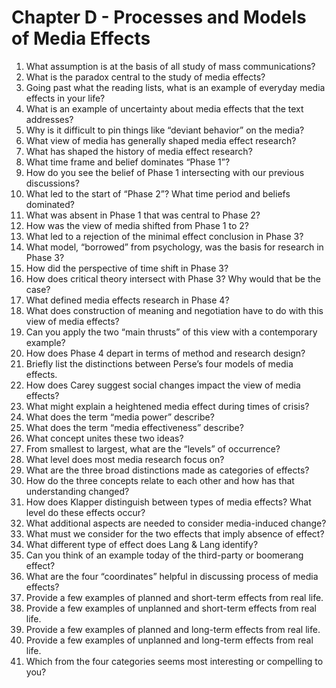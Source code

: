 # Chapter D - Processes and Models of Media Effects
1.	What assumption is at the basis of all study of mass communications?
2.	What is the paradox central to the study of media effects?
3.	Going past what the reading lists, what is an example of everyday media effects in your life? 
4.	What is an example of uncertainty about media effects that the text addresses?
5.	Why is it difficult to pin things like “deviant behavior” on the media?
6.	What view of media has generally shaped media effect research?
7.	What has shaped the history of media effect research?
8.	What time frame and belief dominates “Phase 1”?
9.	How do you see the belief of Phase 1 intersecting with our previous discussions?
10.	What led to the start of “Phase 2”? What time period and beliefs dominated?
11.	What was absent in Phase 1 that was central to Phase 2?
12.	How was the view of media shifted from Phase 1 to 2?
13.	What led to a rejection of the minimal effect conclusion in Phase 3?
14.	What model, “borrowed” from psychology, was the basis for research in Phase 3?
15.	How did the perspective of time shift in Phase 3?
16.	How does critical theory intersect with Phase 3? Why would that be the case?
17.	What defined media effects research in Phase 4?
18.	What does construction of meaning and negotiation have to do with this view of media effects?
19.	Can you apply the two “main thrusts” of this view with a contemporary example?
20.	How does Phase 4 depart in terms of method and research design?
21.	Briefly list the distinctions between Perse’s four models of media effects. 
22.	How does Carey suggest social changes impact the view of media effects?
23.	What might explain a heightened media effect during times of crisis?
24.	What does the term “media power” describe?
25.	What does the term “media effectiveness” describe?
26.	What concept unites these two ideas?
27.	From smallest to largest, what are the “levels” of occurrence?
28.	What level does most media research focus on?
29.	What are the three broad distinctions made as categories of effects?
30.	How do the three concepts relate to each other and how has that understanding changed?
31.	How does Klapper distinguish between types of media effects? What level do these effects occur?
32.	What additional aspects are needed to consider media-induced change?
33.	What must we consider for the two effects that imply absence of effect?
34.	What different type of effect does Lang & Lang identify?
35.	Can you think of an example today of the third-party or boomerang effect?
36.	What are the four “coordinates” helpful in discussing process of media effects?
37.	Provide a few examples of planned and short-term effects from real life. 
38.	Provide a few examples of unplanned and short-term effects from real life. 
39.	Provide a few examples of planned and long-term effects from real life. 
40.	Provide a few examples of unplanned and long-term effects from real life. 
41.	Which from the four categories seems most interesting or compelling to you?
